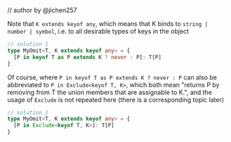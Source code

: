 // author by @jichen257

Note that `K extends keyof any`, which means that K binds to `string | number | symbol`, i.e. to all desirable types of keys in the object
```ts
// solution 1
type MyOmit<T, K extends keyof any> = {
  [P in keyof T as P extends K ? never : P]: T[P]
}
```

Of course, where `P in keyof T as P extends K ? never : P` can also be abbreviated to `P in Exclude<keyof T, K>`, which both mean "returns P by removing from T the union members that are assignable to K.", and the usage of `Exclude` is not repeated here (there is a corresponding topic later)

```ts
// solution 2
type MyOmit<T, K extends keyof any> = {
  [P in Exclude<keyof T, K>]: T[P]
}
```